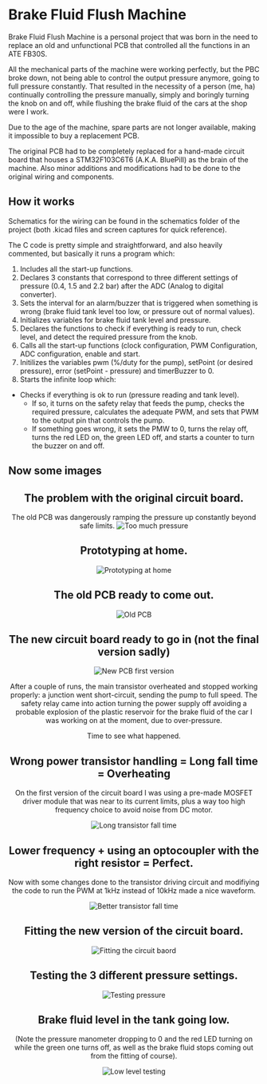 # Brake Fluid Flush Machine

Brake Fluid Flush Machine is a personal project that was born in the need to replace an old and unfunctional PCB that controlled all the functions in an ATE FB30S.

All the mechanical parts of the machine were working perfectly, but the PBC broke down, not being able to control the output pressure anymore, going to full pressure constantly. That resulted in the necessity of a person (me, ha) continually controlling the pressure manually, simply and boringly turning the knob on and off, while flushing the brake fluid of the cars at the shop were I work.

Due to the age of the machine, spare parts are not longer available, making it impossible to buy a replacement PCB.

The original PCB had to be completely replaced for a hand-made circuit board that houses a STM32F103C6T6 (A.K.A. BluePill) as the brain of the machine. Also minor additions and modifications had to be done to the original wiring and components.

## How it works

Schematics for the wiring can be found in the schematics folder of the project (both .kicad files and screen captures for quick reference).

The C code is pretty simple and straightforward, and also heavily commented, but basically it runs a program which:

1. Includes all the start-up functions.
2. Declares 3 constants that correspond to three different settings of pressure (0.4, 1.5 and 2.2 bar) after the ADC (Analog to digital converter).
3. Sets the interval for an alarm/buzzer that is triggered when something is wrong (brake fluid tank level too low, or pressure out of normal values).
4. Initializes variables for brake fluid tank level and pressure.
5. Declares the functions to check if everything is ready to run, check level, and detect the required pressure from the knob.
6. Calls all the start-up functions (clock configuration, PWM Configuration, ADC configuration, enable and start.
7. Initilizes the variables pwm (%/duty for the pump), setPoint (or desired pressure), error (setPoint - pressure) and timerBuzzer to 0.
8. Starts the infinite loop which:
  - Checks if everything is ok to run (pressure reading and tank level).
    - If so, it turns on the safety relay that feeds the pump, checks the required pressure, calculates the adequate PWM, and sets that PWM to the output pin that controls the pump.
    - If something goes wrong, it sets the PMW to 0, turns the relay off, turns the red LED on, the green LED off, and starts a counter to turn the buzzer on and off.

## Now some images
<div align="center">
 
 ## The problem with the original circuit board.
 The old PCB was dangerously ramping the pressure up constantly beyond safe limits.
 ![Too much pressure](https://lh3.googleusercontent.com/pw/AL9nZEXRBaJH9ohCdPlgKFwH1t0pso10AT9IdDXd32XFWP8sOzDWjYoQWosrIPxzIdbOwi0pZcDIjSmIqmVuvfYqQpDZy2yZhW7LI1qP5CoOKJOSNjdWEDuy77M2fp6gxVtXMeybodgNf6VzVpw-entdc4Ka=w500-h268-no)
 
 ## Prototyping at home.
 ![Prototyping at home](https://lh3.googleusercontent.com/pw/AL9nZEWRU2Fcxen2eu2Is5HhuXg29laV45PEWurHrB4cMVqvShevNhHxuINT2j2j0AUPqX7nn-F8M6niiDpOdiDkRKK_MPYfdzpoIrRbSukCzI6MCQOHsuT2Vh7tZbvD74anECra5FB5cbe-mvgIJMDzrYGT=w500-h375-no)
  
 ## The old PCB ready to come out.
![Old PCB](https://lh3.googleusercontent.com/pw/AL9nZEUgVGReLhrqR16zL7KPi0kJ3tDzJyL50DJT6V5VamN13YBF2kxTiJc6WLM347VGx549UuFdAJXR3m9obiW5IqaeX3L8vUuandymOf_PcKWV5lvItqAHTTmVo4XvODy86YN_z4QFmO7OTCPefcIpwHiC=w500-h375-no)

## The new circuit board ready to go in (not the final version sadly)
![New PCB first version](https://lh3.googleusercontent.com/pw/AL9nZEWlQwKa9mvBPK0lHeQAPv2v5QDge7iK-2Ut6saoNSOGZtoHICZLfWVQWFeHclv7XR0sEK-Re7MlcK8unCWdmWjMd75tyG5dVW03ts-QY-a7xWYATtBRRhGbsL0BMaeAS95lQR6QyN6tGiClqYRmzMpV=w500-h666-no)
 
After a couple of runs, the main transistor overheated and stopped working properly: a junction went short-circuit, sending the pump to full speed. The safety relay came into action turning the power supply off avoiding a probable explosion of the plastic reservoir for the brake fluid of the car I was working on at the moment, due to over-pressure.
  
Time to see what happened.
 
## Wrong power transistor handling = Long fall time = Overheating
  
On the first version of the circuit board I was using a pre-made MOSFET driver module that was near to its current limits, plus a way too high frequency choice to avoid noise from DC motor.
  
 ![Long transistor fall time](https://lh3.googleusercontent.com/pw/AL9nZEWR__fvAlwdjqLEswZq5bXalj9jBWitizKjrRxcW22vLfFT4RCG0umuXvR_K1CQqBUsz9WP0mg7YNO6Yz5sB7wCG8CrjDmdMP0ge4nJu21_317OVBSb8XMmoArsUtcqniB1m4W0kJRsxPGbVNFHimDm=w500-h375-no)
  
  
 ## Lower frequency + using an optocoupler with the right resistor = Perfect.
  
 Now with some changes done to the transistor driving circuit and modifiying the code to run the PWM at 1kHz instead of 10kHz made a nice waveform.
  
![Better transistor fall time](https://lh3.googleusercontent.com/pw/AL9nZEWjZTGV9HoeCx6PQg5539utHlpaje7viwZBzFvThsI6Zbbn0LUWKaMz-h2chkAuermlV-horm4cg4er4QKs8hFCNDOKPOrZM0AgBUqUrJeYAavauK_L8QcAqbFQze-wpjQuHof22aRtzns6sjLA7CKK=w500-h375-no)
  
 ## Fitting the new version of the circuit board.
  
  ![Fitting the circuit baord](https://lh3.googleusercontent.com/pw/AL9nZEVhXML6teN9D8WFxLRrCtGcHiNwkafbbS5bBndphxcJm85gwBH5UfikhcckX74Rlyg32bSiSsGTxRiFQIc7pF8QG8xxla6CsTXdVT4zpvkJfYMzVe-KxI0ktIr9PvS41mBx2Hqt_3dPNJlSCxyH1pYt=500-h375-no)
  
 ## Testing the 3 different pressure settings.
  
  ![Testing pressure](https://lh3.googleusercontent.com/pw/AL9nZEX7leTONf_0Gxw2vTLoS7Tc9oe3nc9U1Z_Wb7080bV5z0qk21aXCUL-fIcedpQSiJT1eWXwb2gHSIy54FFbqZqfn5aFsLDgXnGi7ZR1MBTgiN5aPfaBE9jM65Jl4RRJeb3-kgKMR7DE2kWzosP-gUuy=w500-h236-no)
  
## Brake fluid level in the tank going low.
  
(Note the pressure manometer dropping to 0 and the red LED turning on while the green one turns off, as well as the brake fluid stops coming out from the fitting of course).
  
  ![Low level testing](https://lh3.googleusercontent.com/pw/AL9nZEWE6f357kbiizwjcGf4m-DmnHLQlDFyPAC6Wt0Tfi_8C7hAiaVk3D8vUk3hiOS7uAcg8PgoIdbuOk2ywaGXgbogX9hXhbdQD9HVb20neNaj_DJCIL3v-LMwbO5QbwCtZxbJKTtqvY3hJNgZUxDxbEV-=w500-h587-no)
  
  
</div>
